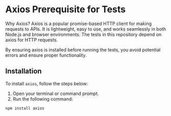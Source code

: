 # Axios Prerequisite for Tests

Why Axios?
Axios is a popular promise-based HTTP client for making requests to APIs. It is lightweight, easy to use, and works seamlessly in both Node.js and browser environments. The tests in this repository depend on axios for HTTP requests.

By ensuring axios is installed before running the tests, you avoid potential errors and ensure proper functionality.

## Installation

To install `axios`, follow the steps below:

1. Open your terminal or command prompt.
2. Run the following command:

```bash
npm install axios
```
